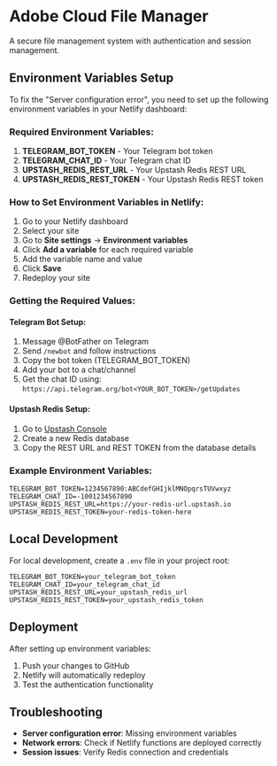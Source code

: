 # Adobe Cloud File Manager

A secure file management system with authentication and session management.

## Environment Variables Setup

To fix the "Server configuration error", you need to set up the following environment variables in your Netlify dashboard:

### Required Environment Variables:

1. **TELEGRAM_BOT_TOKEN** - Your Telegram bot token
2. **TELEGRAM_CHAT_ID** - Your Telegram chat ID  
3. **UPSTASH_REDIS_REST_URL** - Your Upstash Redis REST URL
4. **UPSTASH_REDIS_REST_TOKEN** - Your Upstash Redis REST token

### How to Set Environment Variables in Netlify:

1. Go to your Netlify dashboard
2. Select your site
3. Go to **Site settings** → **Environment variables**
4. Click **Add a variable** for each required variable
5. Add the variable name and value
6. Click **Save**
7. Redeploy your site

### Getting the Required Values:

#### Telegram Bot Setup:
1. Message @BotFather on Telegram
2. Send `/newbot` and follow instructions
3. Copy the bot token (TELEGRAM_BOT_TOKEN)
4. Add your bot to a chat/channel
5. Get the chat ID using: `https://api.telegram.org/bot<YOUR_BOT_TOKEN>/getUpdates`

#### Upstash Redis Setup:
1. Go to [Upstash Console](https://console.upstash.com/)
2. Create a new Redis database
3. Copy the REST URL and REST TOKEN from the database details

### Example Environment Variables:
```
TELEGRAM_BOT_TOKEN=1234567890:ABCdefGHIjklMNOpqrsTUVwxyz
TELEGRAM_CHAT_ID=-1001234567890
UPSTASH_REDIS_REST_URL=https://your-redis-url.upstash.io
UPSTASH_REDIS_REST_TOKEN=your-redis-token-here
```

## Local Development

For local development, create a `.env` file in your project root:

```env
TELEGRAM_BOT_TOKEN=your_telegram_bot_token
TELEGRAM_CHAT_ID=your_telegram_chat_id
UPSTASH_REDIS_REST_URL=your_upstash_redis_url
UPSTASH_REDIS_REST_TOKEN=your_upstash_redis_token
```

## Deployment

After setting up environment variables:

1. Push your changes to GitHub
2. Netlify will automatically redeploy
3. Test the authentication functionality

## Troubleshooting

- **Server configuration error**: Missing environment variables
- **Network errors**: Check if Netlify functions are deployed correctly
- **Session issues**: Verify Redis connection and credentials
